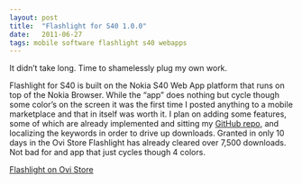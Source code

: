 ```yaml
---
layout: post
title:  "Flashlight for S40 1.0.0"
date:   2011-06-27
tags: mobile software flashlight s40 webapps
---
```

It didn’t take long. Time to shamelessly plug my own work.

Flashlight for S40 is built on the Nokia S40 Web App platform that runs on top of the Nokia Browser. While the “app” does nothing but cycle though some color’s on the screen it was the first time I posted anything to a mobile marketplace and that in itself was worth it. I plan on adding some features, some of which are already implemented and sitting my [GitHub repo](https://github.com/tomarra/S40_Flashlight), and localizing the keywords in order to drive up downloads. Granted in only 10 days in the Ovi Store Flashlight has already cleared over 7,500 downloads. Not bad for and app that just cycles though 4 colors.

[Flashlight on Ovi Store](http://store.ovi.com/content/137840)
